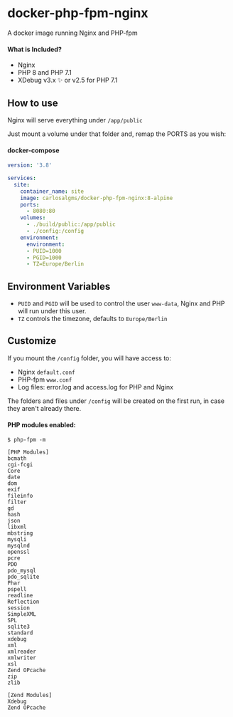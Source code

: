 # docker-php-fpm-nginx 

A docker image running Nginx and PHP-fpm

#### What is Included? 
* Nginx
* PHP 8 and PHP 7.1
* XDebug v3.x ✨ or v2.5 for PHP 7.1

## How to use
Nginx will serve everything under `/app/public`

Just mount a volume under that folder and, remap the PORTS as you wish:

#### docker-compose

```yaml
version: '3.8'

services:
  site:
    container_name: site
    image: carlosalgms/docker-php-fpm-nginx:8-alpine
    ports:
      - 8080:80
    volumes:
      - ./build/public:/app/public
      - ./config:/config
    environment:
      environment:
      - PUID=1000
      - PGID=1000
      - TZ=Europe/Berlin
```

## Environment Variables

- `PUID` and `PGID` will be used to control the user `www-data`, Nginx and PHP will run under this user.
- `TZ` controls the timezone, defaults to `Europe/Berlin` 


## Customize

If you mount the `/config` folder, you will have access to: 

- Nginx `default.conf`
- PHP-fpm `www.conf`
- Log files: error.log and access.log for PHP and Nginx

The folders and files under `/config` will be created on the first run, in case they aren't already there.

#### PHP modules enabled:
```
$ php-fpm -m 

[PHP Modules]
bcmath
cgi-fcgi
Core
date
dom
exif
fileinfo
filter
gd
hash
json
libxml
mbstring
mysqli
mysqlnd
openssl
pcre
PDO
pdo_mysql
pdo_sqlite
Phar
pspell
readline
Reflection
session
SimpleXML
SPL
sqlite3
standard
xdebug
xml
xmlreader
xmlwriter
xsl
Zend OPcache
zip
zlib

[Zend Modules]
Xdebug
Zend OPcache
```

